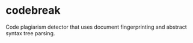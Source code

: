 # codebreak
Code plagiarism detector that uses document fingerprinting and abstract syntax tree parsing. 
